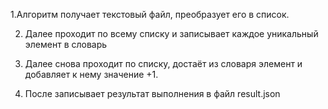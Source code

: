 1.Алгоритм получает текстовый файл, преобразует его в список.

2. Далее проходит по всему списку и записывает каждое уникальный элемент в словарь

3. Далее снова проходит по списку, достаёт из словаря элемент и добавляет к нему значение +1.

4. После записывает результат выполнения в файл result.json
